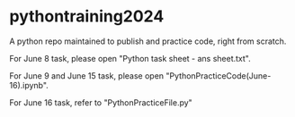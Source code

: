 # pythontraining2024
A python repo maintained to publish and practice code, right from scratch.

For June 8 task, please open "Python task sheet - ans sheet.txt".

For June 9 and June 15 task, please open "PythonPracticeCode(June-16).ipynb".

For June 16 task, refer to "PythonPracticeFile.py"
